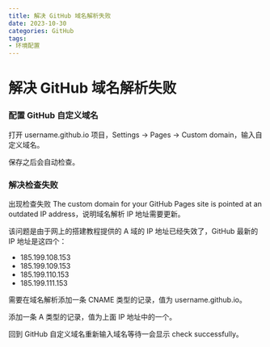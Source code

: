 ```yaml
---
title: 解决 GitHub 域名解析失败
date: 2023-10-30
categories: GitHub
tags:
- 环境配置
---
```


# 解决 GitHub 域名解析失败

### 配置 GitHub 自定义域名

打开 username.github.io 项目，Settings -> Pages -> Custom domain，输入自定义域名。

保存之后会自动检查。

<!-- more -->

### 解决检查失败

出现检查失败 The custom domain for your GitHub Pages site is pointed at an outdated IP address，说明域名解析 IP 地址需要更新。

该问题是由于网上的搭建教程提供的 A 域的 IP 地址已经失效了，GitHub 最新的 IP 地址是这四个：

- 185.199.108.153
- 185.199.109.153
- 185.199.110.153
- 185.199.111.153

需要在域名解析添加一条 CNAME 类型的记录，值为 username.github.io。

添加一条 A 类型的记录，值为上面 IP 地址中的一个。

回到 GitHub 自定义域名重新输入域名等待一会显示 check successfully。